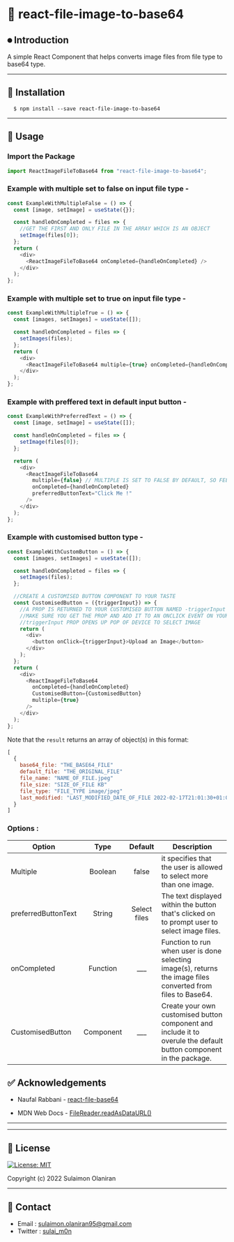 #

# 🚀 react-file-image-to-base64

## ⏺ Introduction

A simple React Component that helps converts image files from file type to base64 type.

---

## 🔧 Installation

      $ npm install --save react-file-image-to-base64

---

## 📖 Usage

### Import the Package

```javascript
import ReactImageFileToBase64 from "react-file-image-to-base64";
```

### Example with multiple set to false on input file type -

```javascript
const ExampleWithMultipleFalse = () => {
  const [image, setImage] = useState({});

  const handleOnCompleted = files => {
    //GET THE FIRST AND ONLY FILE IN THE ARRAY WHICH IS AN OBJECT
    setImage(files[0]);
  };
  return (
    <div>
      <ReactImageFileToBase64 onCompleted={handleOnCompleted} />
    </div>
  );
};
```

### Example with multiple set to true on input file type -

```javascript
const ExampleWithMultipleTrue = () => {
  const [images, setImages] = useState([]);

  const handleOnCompleted = files => {
    setImages(files);
  };
  return (
    <div>
      <ReactImageFileToBase64 multiple={true} onCompleted={handleOnCompleted} />
    </div>
  );
};
```

### Example with preffered text in default input button -

```javascript
const ExampleWithPreferredText = () => {
  const [image, setImage] = useState([]);

  const handleOnCompleted = files => {
    setImage(files[0]);
  };

  return (
    <div>
      <ReactImageFileToBase64
        multiple={false} // MULTIPLE IS SET TO FALSE BY DEFAULT, SO FEEL FREE TO REMOVE THIS  CHUNK IF YOU WANT
        onCompleted={handleOnCompleted}
        preferredButtonText="Click Me !"
      />
    </div>
  );
};
```

### Example with customised button type -

```javascript
const ExampleWithCustomButton = () => {
  const [images, setImages] = useState([]);

  const handleOnCompleted = files => {
    setImages(files);
  };

  //CREATE A CUSTOMISED BUTTON COMPONENT TO YOUR TASTE
  const CustomisedButton = ({triggerInput}) => {
    //A PROP IS RETURNED TO YOUR CUSTOMISED BUTTON NAMED -triggerInput
    //MAKE SURE YOU GET THE PROP AND ADD IT TO AN ONCLICK EVENT ON YOUR CUSTOMISED BUTTON
    //triggerInput PROP OPENS UP POP OF DEVICE TO SELECT IMAGE
    return (
      <div>
        <button onClick={triggerInput}>Upload an Image</button>
      </div>
    );
  };
  return (
    <div>
      <ReactImageFileToBase64
        onCompleted={handleOnCompleted}
        CustomisedButton={CustomisedButton}
        multiple={true}
      />
    </div>
  );
};
```

Note that the `result` returns an array of object(s) in this format:

```javascript
[
  {
    base64_file: "THE_BASE64_FILE"
    default_file: "THE_ORIGINAL_FILE"
    file_name: "NAME_OF_FILE.jpeg"
    file_size: "SIZE_OF_FILE KB"
    file_type: "FILE_TYPE image/jpeg"
    last_modified: "LAST_MODIFIED_DATE_OF_FILE 2022-02-17T21:01:30+01:00"
  }
]

```

### Options :

| Option              |   Type    |   Default    | Description                                                                                                        |
| ------------------- | :-------: | :----------: | ------------------------------------------------------------------------------------------------------------------ |
| Multiple            |  Boolean  |    false     | it specifies that the user is allowed to select more than one image.                                               |
| preferredButtonText |  String   | Select files | The text displayed within the button that's clicked on to prompt user to select image files.                       |
| onCompleted         | Function  |    \_\_\_    | Function to run when user is done selecting image(s), returns the image files converted from files to Base64.      |
| CustomisedButton    | Component |    \_\_\_    | Create your own customised button component and include it to overule the default button component in the package. |

## ✅ Acknowledgements

- Naufal Rabbani - [react-file-base64](https://github.com/BosNaufal/react-file-base64)

- MDN Web Docs - [FileReader.readAsDataURL()](https://developer.mozilla.org/en-US/docs/Web/API/FileReader/readAsDataURL)

---

---

## 📝 License

[![License: MIT](https://img.shields.io/badge/License-MIT-yellow.svg)](https://opensource.org/licenses/MIT)

Copyright (c) 2022 Sulaimon Olaniran

---

## 📍 Contact

- Email : sulaimon.olaniran95@gmail.com
- Twitter : [sulai_m0n](https://twitter.com/sulai_m0n)

```

```
